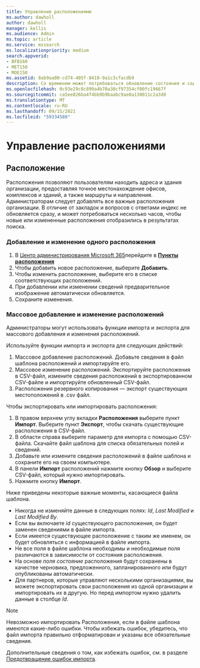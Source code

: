 ```yaml
---
title: Управление расположениями
ms.author: dawholl
author: dawholl
manager: kellis
ms.audience: Admin
ms.topic: article
ms.service: mssearch
ms.localizationpriority: medium
search.appverid:
- BFB160
- MET150
- MOE150
ms.assetid: 8ab9aa00-cd74-405f-8410-9a1c3cfacdb9
description: Со временем может потребоваться обновление состояния и содержимого расположения, чтобы обеспечить его релевантность. 
ms.openlocfilehash: 0c93e29c8c899a4b70a30cf97354cf00fc19667f
ms.sourcegitcommit: ca5ee826ba4f4bb9b9baabc9ae8a130011c2a3d0
ms.translationtype: MT
ms.contentlocale: ru-RU
ms.lasthandoff: 09/15/2021
ms.locfileid: "59334580"
---
```

# <a name="manage-locations"></a>Управление расположениями

## <a name="location"></a>Расположение

Расположения позволяют пользователям находить адреса и здания организации, предоставляя точное местонахождение офисов, комплексов и зданий, а также маршруты и направления. Администраторам следует добавлять все важные расположения организации. В отличие от закладок и вопросов с ответами индекс не обновляется сразу, и может потребоваться несколько часов, чтобы новые или измененные расположения отобразились в результатах поиска.

### <a name="add-or-edit-a-single-location"></a>Добавление и изменение одного расположения

1. В [Центр администрирования Microsoft 365](https://admin.microsoft.com)перейдите в [**Пункты расположения**](https://admin.microsoft.com/Adminportal/Home#/MicrosoftSearch/locations)
1. Чтобы добавить новое расположение, выберите **Добавить**.
1. Чтобы изменить расположение, выберите его в списке соответствующих расположений.
1. При добавлении или изменении сведений предварительное изображение автоматически обновляется.
1. Сохраните изменения.

### <a name="bulk-add-or-edit-locations"></a>Массовое добавление и изменение расположений

Администраторы могут использовать функции импорта и экспорта для массового добавления и изменения расположений.

Используйте функции импорта и экспорта для следующих действий:

1. Массовое добавление расположений. Добавьте сведения в файл шаблона расположений и импортируйте его.
1. Массовое изменение расположений. Экспортируйте расположения в CSV-файл, измените сведения расположений в экспортированном CSV-файле и импортируйте обновленный CSV-файл.
1. Расположения резервного копирования — экспорт существующих местоположений в .csv файл.

Чтобы экспортировать или импортировать расположения:

1. В правом верхнем углу вкладки **Расположения** выберите пункт **Импорт**.
Выберите пункт **Экспорт**, чтобы скачать существующие расположения в CSV-файл.
1. В области справа выберите параметр для импорта с помощью CSV-файла.
Скачайте файл шаблона для списка обязательных полей и сведений.
1. Добавьте или измените сведения расположений в файле шаблона и сохраните его на своем компьютере.
1. В панели **Импорт** расположений нажмите кнопку **Обзор** и выберите CSV-файл, который нужно импортировать.
1. Нажмите кнопку **Импорт**.

Ниже приведены некоторые важные моменты, касающиеся файла шаблона.

- Никогда не изменяйте данные в следующих полях: *Id*, *Last Modified* и *Last Modified By*.
- Если вы включаете *id* существующего расположения, он будет заменен сведениями в файле импорта.
- Если имеется существующее расположение с таким же именем, он будет обновляться с информацией в файле импорта.
- Не все поля в файле шаблона необходимы и необходимые поля различаются в зависимости от состояния расположения.
- На основе *поля состояние* расположения будут сохранены в качестве черновика, предложенного, запланированного или будут опубликованы автоматически.
- Для партнеров, которые управляют несколькими организациями, вы можете экспортировать свои расположения из одной организации и импортировать их в другую. Но перед импортом нужно удалить данные в столбце *Id*.

> [!NOTE]
> Невозможно импортировать Расположения, если в файле шаблона имеются какие-либо ошибки. Чтобы избежать ошибок, убедитесь, что файл импорта правильно отформатирован и указаны все обязательные сведения.

Дополнительные сведения о том, как избежать ошибок, см. в разделе [Предотвращение ошибок импорта](manage-bookmarks.md#prevent-import-errors).
